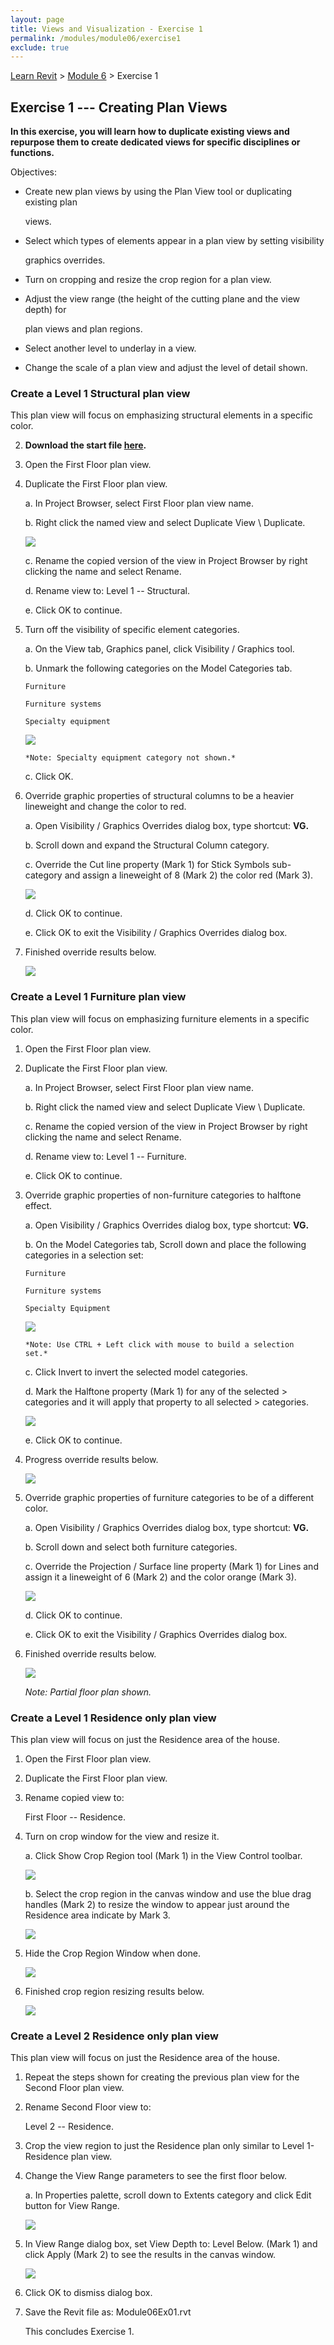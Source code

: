 ```yaml
---
layout: page
title: Views and Visualization - Exercise 1
permalink: /modules/module06/exercise1
exclude: true
---
```


[Learn Revit](/learnrevit/) > [Module 6](/learnrevit/modules/module06/) > Exercise 1

## Exercise 1 --- Creating Plan Views

**In this exercise, you will learn how to duplicate existing views and repurpose them to create dedicated views for specific disciplines or functions.**

Objectives:

-   Create new plan views by using the Plan View tool or duplicating
    existing plan

    views.

-   Select which types of elements appear in a plan view by setting
    visibility

    graphics overrides.

-   Turn on cropping and resize the crop region for a plan view.

-   Adjust the view range (the height of the cutting plane and the view
    depth) for

    plan views and plan regions.

-   Select another level to underlay in a view.

-   Change the scale of a plan view and adjust the level of detail
    shown.

### Create a Level 1 Structural plan view

This plan view will focus on emphasizing structural elements in a
specific color.

2.  **Download the start file [here](Module06Ex01.rvt).**

3.  Open the First Floor plan view.

4.  Duplicate the First Floor plan view.

    a.  In Project Browser, select First Floor plan view name.

    b.  Right click the named view and select Duplicate View \ Duplicate.

    ![](media\image2.png)

    c.  Rename the copied version of the view in Project Browser by right clicking the name and select Rename.

    d.  Rename view to: Level 1 -- Structural.

    e.  Click OK to continue.

5.  Turn off the visibility of specific element categories.

    a.  On the View tab, Graphics panel, click Visibility / Graphics tool.

    b.  Unmark the following categories on the Model Categories tab.

        Furniture

        Furniture systems

        Specialty equipment

    ![](media\image3.png)

        *Note: Specialty equipment category not shown.*

    c.  Click OK.

6.  Override graphic properties of structural columns to be a heavier
    lineweight and change the color to red.

    a.  Open Visibility / Graphics Overrides dialog box, type shortcut: **VG.**

    b.  Scroll down and expand the Structural Column category.

    c.  Override the Cut line property (Mark 1) for Stick Symbols sub-category and assign a lineweight of 8 (Mark 2) the color red (Mark 3).

    ![](media\image4.png)

    d.  Click OK to continue.

    e.  Click OK to exit the Visibility / Graphics Overrides dialog box.

7.  Finished override results below.

    ![](media\image5.png)

### Create a Level 1 Furniture plan view

This plan view will focus on emphasizing furniture elements in a
specific color.

1.  Open the First Floor plan view.

8.  Duplicate the First Floor plan view.

    a.  In Project Browser, select First Floor plan view name.

    b.  Right click the named view and select Duplicate View \ Duplicate.

    c.  Rename the copied version of the view in Project Browser by right clicking the name and select Rename.

    d.  Rename view to: Level 1 -- Furniture.

    e.  Click OK to continue.

9.  Override graphic properties of non-furniture categories to halftone
    effect.

    a.  Open Visibility / Graphics Overrides dialog box, type shortcut:  **VG.**

    b.  On the Model Categories tab, Scroll down and place the following categories in a selection set:

        Furniture

        Furniture systems

        Specialty Equipment

    ![](media\image6.png)

        *Note: Use CTRL + Left click with mouse to build a selection
        set.*

    c.  Click Invert to invert the selected model categories.

    d.  Mark the Halftone property (Mark 1) for any of the selected
        > categories and it will apply that property to all selected
        > categories.

    ![](media\image7.png)

    e.  Click OK to continue.

10. Progress override results below.

    ![](media\image8.png)
11. Override graphic properties of furniture categories to be of a
    different color.

    a.  Open Visibility / Graphics Overrides dialog box, type shortcut: **VG.**

    b.  Scroll down and select both furniture categories.

    c.  Override the Projection / Surface line property (Mark 1) for Lines and assign it a lineweight of 6 (Mark 2) and the color orange (Mark 3).

    ![](media\image9.png)

    d.  Click OK to continue.

    e.  Click OK to exit the Visibility / Graphics Overrides dialog box.

12. Finished override results below.

    ![](media\image10.png)

    *Note: Partial floor plan shown.*

### Create a Level 1 Residence only plan view

This plan view will focus on just the Residence area of the house.

1.  Open the First Floor plan view.

13. Duplicate the First Floor plan view.

14. Rename copied view to:

    First Floor -- Residence.

15. Turn on crop window for the view and resize it.

    a.  Click Show Crop Region tool (Mark 1) in the View Control toolbar.

    ![](media\image11.png)

    b.  Select the crop region in the canvas window and use the blue drag handles (Mark 2) to resize the window to appear just around the Residence area indicate by Mark 3.

    ![](media\image12.png)

16. Hide the Crop Region Window when done.

    ![](media\image13.png)

17. Finished crop region resizing results below.

    ![](media\image14.png)

### Create a Level 2 Residence only plan view

This plan view will focus on just the Residence area of the house.

1.  Repeat the steps shown for creating the previous plan view for the
    Second Floor plan view.

18. Rename Second Floor view to:

    Level 2 -- Residence.

19. Crop the view region to just the Residence plan only similar to
    Level 1- Residence plan view.

20. Change the View Range parameters to see the first floor below.

    a.  In Properties palette, scroll down to Extents category and click Edit button for View Range.

    ![](media\image15.png)

21. In View Range dialog box, set View Depth to: Level Below. (Mark 1)
    and click Apply (Mark 2) to see the results in the canvas window.

    ![](media\image16.png)

22. Click OK to dismiss dialog box.

23. Save the Revit file as: Module06Ex01.rvt

    This concludes Exercise 1.

